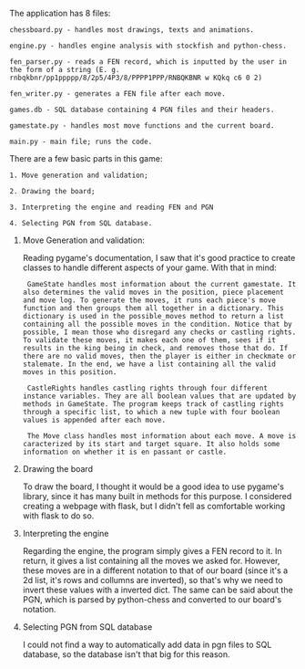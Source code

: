 The application has 8 files:

    chessboard.py - handles most drawings, texts and animations.

    engine.py - handles engine analysis with stockfish and python-chess.

    fen_parser.py - reads a FEN record, which is inputted by the user in the form of a string (E. g. rnbqkbnr/pp1ppppp/8/2p5/4P3/8/PPPP1PPP/RNBQKBNR w KQkq c6 0 2)

    fen_writer.py - generates a FEN file after each move.

    games.db - SQL database containing 4 PGN files and their headers.

    gamestate.py - handles most move functions and the current board.

    main.py - main file; runs the code.

There are a few basic parts in this game:

    1. Move generation and validation;

    2. Drawing the board;

    3. Interpreting the engine and reading FEN and PGN

    4. Selecting PGN from SQL database.

1. Move Generation and validation:

    Reading pygame's documentation, I saw that it's good practice to create classes to handle different aspects of your game. With that in mind: 
    
        GameState handles most information about the current gamestate. It also determines the valid moves in the position, piece placement and move log. To generate the moves, it runs each piece's move function and then groups them all together in a dictionary. This dictionary is used in the possible_moves method to return a list containing all the possible moves in the condition. Notice that by possible, I mean those who disregard any checks or castling rights. To validate these moves, it makes each one of them, sees if it results in the king being in check, and removes those that do. If there are no valid moves, then the player is either in checkmate or stalemate. In the end, we have a list containing all the valid moves in this position.

        CastleRights handles castling rights through four different instance variables. They are all boolean values that are updated by methods in GameState. The program keeps track of castling rights through a specific list, to which a new tuple with four boolean values is appended after each move.

        The Move class handles most information about each move. A move is caracterized by its start and target square. It also holds some information on whether it is en passant or castle.

2. Drawing the board

    To draw the board, I thought it would be a good idea to use pygame's library, since it has many built in methods for this purpose. I considered creating a webpage with flask, but I didn't fell as comfortable working with flask to do so.

3. Interpreting the engine

    Regarding the engine, the program simply gives a FEN record to it. In return, it gives a list containing all the moves we asked for. However, these moves are in a different notation to that of our board (since it's a 2d list, it's rows and collumns are inverted), so that's why we need to invert these values with a inverted dict. The same can be said about the PGN, which is parsed by python-chess and converted to our board's notation.

4. Selecting PGN from SQL database

    I could not find a way to automatically add data in pgn files to SQL database, so the database isn't that big for this reason.